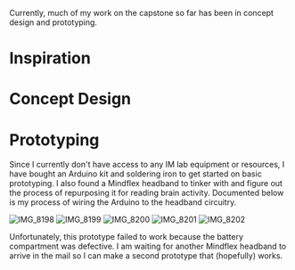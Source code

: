 Currently, much of my work on the capstone so far has been in concept design and prototyping.

# Inspiration



# Concept Design



# Prototyping

Since I currently don't have access to any IM lab equipment or resources, I have bought an Arduino kit and soldering iron to get started on basic prototyping. I also found a Mindflex headband to tinker with and figure out the process of repurposing it for reading brain activity. Documented below is my process of wiring the Arduino to the headband circuitry.

![IMG_8198](https://user-images.githubusercontent.com/7122029/138741216-6f19f633-1617-4011-acbe-d103d550a5cd.JPG)
![IMG_8199](https://user-images.githubusercontent.com/7122029/138741220-6e943754-95e8-4415-98fa-a39f1621c3d0.JPG)
![IMG_8200](https://user-images.githubusercontent.com/7122029/138741222-f3a7a3af-5d2e-4666-83d5-2a33909ff236.JPG)
![IMG_8201](https://user-images.githubusercontent.com/7122029/138741225-e265cb2d-791d-4c25-bf07-50cbe1c2937c.JPG)
![IMG_8202](https://user-images.githubusercontent.com/7122029/138741229-d569235b-69c7-4eb2-9e7c-5b87dad2a664.JPG)

Unfortunately, this prototype failed to work because the battery compartment was defective. I am waiting for another Mindflex headband to arrive in the mail so I can make a second prototype that (hopefully) works.
